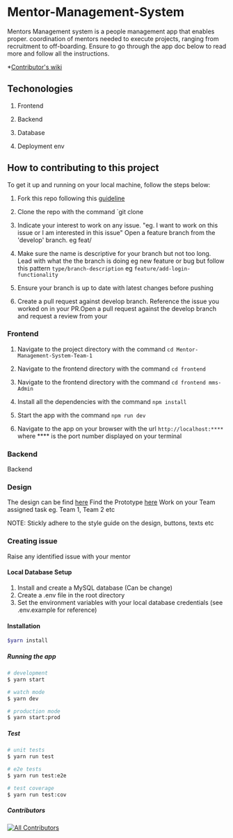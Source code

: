 # Mentor-Management-System

Mentors Management system is a people management app that enables proper.
coordination of mentors needed to execute projects, ranging from recruitment to off-boarding. Ensure to go through the app doc below to read more and follow all the instructions.

*[Contributor's wiki](https://github.com/ALCOpenSource/Mentor-Management-System-Team-1/wiki)

## Techonologies

1. Frontend

2. Backend

3. Database

4. Deployment env

## How to contributing to this project

To get it up and running on your local machine, follow the steps below:

1. Fork this repo following this [guideline](https://docs.github.com/en/get-started/quickstart/fork-a-repo)

2. Clone the repo with the command `git clone

3. Indicate your interest to work on any issue. "eg. I want to work on this issue or I am interested in this issue" Open a feature branch from the 'develop' branch. eg feat/

4. Make sure the name is descriptive for your branch but not too long. Lead with what the the branch is doing eg new feature or bug but follow this pattern `type/branch-description` eg `feature/add-login-functionality`

5. Ensure your branch is up to date with latest changes before pushing

6. Create a pull request against develop branch. Reference the issue you worked on in your PR.Open a pull request against the develop branch and request a review from your

### Frontend

1. Navigate to the project directory with the command `cd Mentor-Management-System-Team-1`

2. Navigate to the frontend directory with the command `cd frontend`

3. Navigate to the frontend directory with the command `cd frontend mms-Admin`

4. Install all the dependencies with the command `npm install`

5. Start the app with the command `npm run dev`

6. Navigate to the app on your browser with the url `http://localhost:****` where **** is the port number displayed on your terminal

### Backend

Backend

### Design

The design can be find [here](https://www.figma.com/file/JNZKj3lachPypSOMBOhC1e/MMS-ALC-0pen-Source-Project?t=oxc4As0deSW7RNa8-0)
Find the Prototype [here](https://www.figma.com/proto/JNZKj3lachPypSOMBOhC1e/MMS-ALC-0pen-Source-Project?page-id=6782%3A4428&node-id=6784%3A6712&viewport=565%2C382%2C0.02&scaling=min-zoom&starting-point-node-id=6784%3A6712)
Work on your Team assigned task eg. Team 1, Team 2 etc
  
NOTE: Stickly adhere to the style guide on the design, buttons, texts etc

### Creating issue

Raise any identified issue with your mentor

#### Local Database Setup

1. Install and create a MySQL database (Can be change)
2. Create a .env file in the root directory
3. Set the environment variables with your local database credentials (see .env.example for reference)

#### Installation

```bash
$yarn install
```

##### Running the app

```bash
# development
$ yarn start

# watch mode
$ yarn dev

# production mode
$ yarn start:prod
```

##### Test

```bash
# unit tests
$ yarn run test

# e2e tests
$ yarn run test:e2e

# test coverage
$ yarn run test:cov
```

##### Contributors

<!-- ALL-CONTRIBUTORS-LIST:START - Do not remove or modify this section -->
<!-- prettier-ignore-start -->
<!-- markdownlint-disable -->

<!-- markdownlint-restore -->
<!-- prettier-ignore-end -->

<!-- ALL-CONTRIBUTORS-LIST:END -->

<!-- ALL-CONTRIBUTORS-BADGE:START - Do not remove or modify this section -->
[![All Contributors](https://img.shields.io/badge/all_contributors-8-orange.svg?style=flat-square)](#contributors)
<!-- ALL-CONTRIBUTORS-BADGE:END -->
